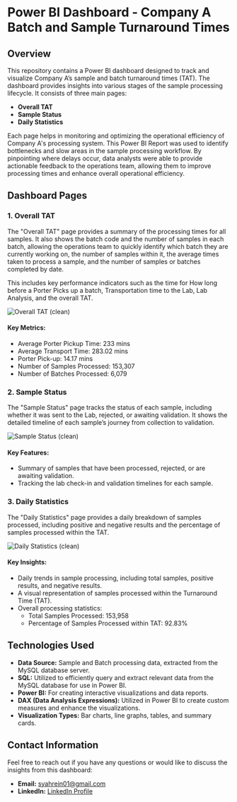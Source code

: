 # Power BI Dashboard - Company A Batch and Sample Turnaround Times

## Overview
This repository contains a Power BI dashboard designed to track and visualize Company A’s sample and batch turnaround times (TAT). The dashboard provides insights into various stages of the sample processing lifecycle. It consists of three main pages:
- **Overall TAT**
- **Sample Status**
- **Daily Statistics**

Each page helps in monitoring and optimizing the operational efficiency of Company A's processing system. This Power BI Report was used to identify bottlenecks and slow areas in the sample processing workflow. By pinpointing where delays occur, data analysts were able to provide actionable feedback to the operations team, allowing them to improve processing times and enhance overall operational efficiency.

## Dashboard Pages

### 1. Overall TAT
The "Overall TAT" page provides a summary of the processing times for all samples. It also shows the batch code and the number of samples in each batch, allowing the operations team to quickly identify which batch they are currently working on, the number of samples within it, the average times taken to process a sample, and the number of samples or batches completed by date. 

This includes key performance indicators such as the time for How long before a Porter Picks up a batch, Transportation time to the Lab, Lab Analysis, and the overall TAT.

![Overall TAT (clean)](https://github.com/user-attachments/assets/2b3294ca-8215-4ed7-a09d-1b0e504a3434)

#### Key Metrics:
- Average Porter Pickup Time: 233 mins
- Average Transport Time: 283.02 mins
- Porter Pick-up: 14.17 mins
- Number of Samples Processed: 153,307
- Number of Batches Processed: 6,079

### 2. Sample Status
The "Sample Status" page tracks the status of each sample, including whether it was sent to the Lab, rejected, or awaiting validation. It shows the detailed timeline of each sample’s journey from collection to validation.

![Sample Status (clean)](https://github.com/user-attachments/assets/bb2c9b70-1374-4f31-a882-7615bd814307)

#### Key Features:
- Summary of samples that have been processed, rejected, or are awaiting validation.
- Tracking the lab check-in and validation timelines for each sample.

### 3. Daily Statistics
The "Daily Statistics" page provides a daily breakdown of samples processed, including positive and negative results and the percentage of samples processed within the TAT.

![Daily Statistics (clean)](https://github.com/user-attachments/assets/2426e1e5-c987-4b90-9b1f-40da08477b9b)

#### Key Insights:
- Daily trends in sample processing, including total samples, positive results, and negative results.
- A visual representation of samples processed within the Turnaround Time (TAT).
- Overall processing statistics: 
  - Total Samples Processed: 153,958
  - Percentage of Samples Processed within TAT: 92.83%

## Technologies Used
- **Data Source:** Sample and Batch processing data, extracted from the MySQL database server.
- **SQL:** Utilized to efficiently query and extract relevant data from the MySQL database for use in Power BI.
- **Power BI:** For creating interactive visualizations and data reports.
- **DAX (Data Analysis Expressions):** Utilized in Power BI to create custom measures and enhance the visualizations.
- **Visualization Types:** Bar charts, line graphs, tables, and summary cards.

## Contact Information
Feel free to reach out if you have any questions or would like to discuss the insights from this dashboard:
- **Email:** syahrein01@gmail.com
- **LinkedIn:** [LinkedIn Profile](https://www.linkedin.com/in/syahrein/)

